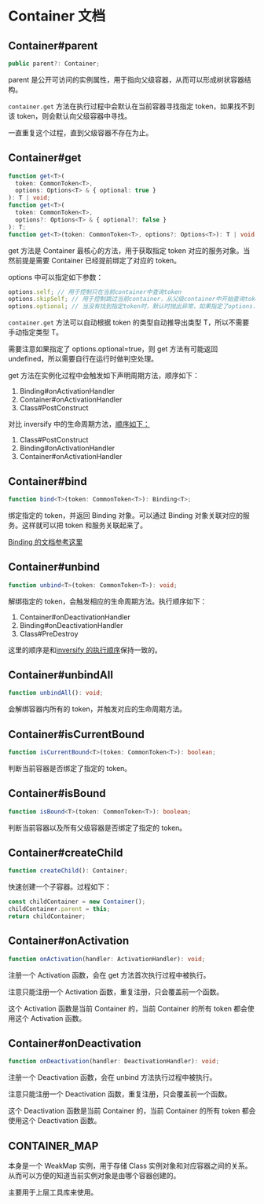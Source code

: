 # Container 文档

## Container#parent

```ts
public parent?: Container;
```

parent 是公开可访问的实例属性，用于指向父级容器，从而可以形成树状容器结构。

`container.get` 方法在执行过程中会默认在当前容器寻找指定 token，如果找不到该 token，则会默认向父级容器中寻找。

一直重复这个过程，直到父级容器不存在为止。

## Container#get

```ts
function get<T>(
  token: CommonToken<T>,
  options: Options<T> & { optional: true }
): T | void;
function get<T>(
  token: CommonToken<T>,
  options?: Options<T> & { optional?: false }
): T;
function get<T>(token: CommonToken<T>, options?: Options<T>): T | void;
```

get 方法是 Container 最核心的方法，用于获取指定 token 对应的服务对象。当然前提是需要 Container 已经提前绑定了对应的 token。

options 中可以指定如下参数：

```ts
options.self; // 用于控制只在当前container中查询token
options.skipSelf; // 用于控制跳过当前container，从父级container中开始查询token
options.optional; // 当没有找到指定token时，默认时抛出异常，如果指定了options.optional=true，那么返回undefined
```

`container.get` 方法可以自动根据 token 的类型自动推导出类型 T，所以不需要手动指定类型 T。

需要注意如果指定了 options.optional=true，则 get 方法有可能返回 undefined，所以需要自行在运行时做判空处理。

get 方法在实例化过程中会触发如下声明周期方法，顺序如下：

1. Binding#onActivationHandler
2. Container#onActivationHandler
3. Class#PostConstruct

对比 inversify 中的生命周期方法，[顺序如下：](https://inversify.io/docs/fundamentals/lifecycle/activation/)

1. Class#PostConstruct
2. Binding#onActivationHandler
3. Container#onActivationHandler

## Container#bind

```ts
function bind<T>(token: CommonToken<T>): Binding<T>;
```

绑定指定的 token，并返回 Binding 对象。可以通过 Binding 对象关联对应的服务。这样就可以把 token 和服务关联起来了。

[Binding 的文档参考这里](./BINDING.md)

## Container#unbind

```ts
function unbind<T>(token: CommonToken<T>): void;
```

解绑指定的 token，会触发相应的生命周期方法。执行顺序如下：

1. Container#onDeactivationHandler
2. Binding#onDeactivationHandler
3. Class#PreDestroy

这里的顺序是和[inversify 的执行顺序](https://inversify.io/docs/fundamentals/lifecycle/deactivation/)保持一致的。

## Container#unbindAll

```ts
function unbindAll(): void;
```

会解绑容器内所有的 token，并触发对应的生命周期方法。

## Container#isCurrentBound

```ts
function isCurrentBound<T>(token: CommonToken<T>): boolean;
```

判断当前容器是否绑定了指定的 token。

## Container#isBound

```ts
function isBound<T>(token: CommonToken<T>): boolean;
```

判断当前容器以及所有父级容器是否绑定了指定的 token。

## Container#createChild

```ts
function createChild(): Container;
```

快速创建一个子容器。过程如下：

```ts
const childContainer = new Container();
childContainer.parent = this;
return childContainer;
```

## Container#onActivation

```ts
function onActivation(handler: ActivationHandler): void;
```

注册一个 Activation 函数，会在 get 方法首次执行过程中被执行。

注意只能注册一个 Activation 函数，重复注册，只会覆盖前一个函数。

这个 Activation 函数是当前 Container 的，当前 Container 的所有 token 都会使用这个 Activation 函数。

## Container#onDeactivation

```ts
function onDeactivation(handler: DeactivationHandler): void;
```

注册一个 Deactivation 函数，会在 unbind 方法执行过程中被执行。

注意只能注册一个 Deactivation 函数，重复注册，只会覆盖前一个函数。

这个 Deactivation 函数是当前 Container 的，当前 Container 的所有 token 都会使用这个 Deactivation 函数。

## CONTAINER_MAP

本身是一个 WeakMap 实例，用于存储 Class 实例对象和对应容器之间的关系。从而可以方便的知道当前实例对象是由哪个容器创建的。

主要用于上层工具库来使用。
